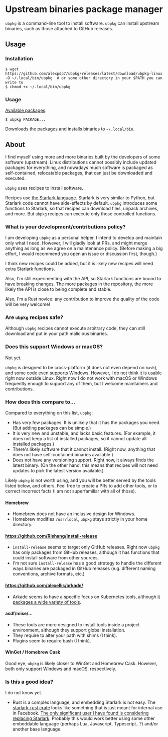 # Upstream binaries package manager

`ubpkg` is a command-line tool to install software.
`ubpkg` can install upstream binaries, such as those attached to GitHub releases.

## Usage

### Installation

```
$ wget https://github.com/alexpdp7/ubpkg/releases/latest/download/ubpkg-linux -O ~/.local/bin/ubpkg  # or some other directory in your $PATH you can write to
$ chmod +x ~/.local/bin/ubpkg
```

### Usage

[Available packages](repo/).

```
$ ubpkg PACKAGE...
```

Downloads the packages and installs binaries to `~/.local/bin`.

## About

I find myself using more and more binaries built by the developers of some software (upstream).
Linux distributions cannot possibly include updated packages for everything, and nowadays much software is packaged as self-contained, relocatable packages, that can just be downloaded and executed.

`ubpkg` uses recipes to install software.

Recipes use [the Starlark language](https://github.com/bazelbuild/starlark/blob/master/spec.md).
Starlark is very similar to Python, but Starlark code cannot have side-effects by default.
`ubpkg` introduces some functions to Starlark, so that recipes can download files, unpack archives, and more.
But `ubpkg` recipes can execute only those controlled functions.

### What is your development/contributions policy?

I am developing `ubpkg` as a personal helper.
I intend to develop and maintain only what I need.
However, I will gladly look at PRs, and might merge anything as long as we agree on a maintenance policy.
(Before making a big effort, I would recommend you open an issue or discussion first, though.)

I think new recipes could be added, but it is likely new recipes will need extra Starlark functions.

Also, I'm still experimenting with the API, so Starlark functions are bound to have breaking changes.
The more packages in the repository, the more likely the API is close to being complete and stable.

Also, I'm a Rust novice: any contribution to improve the quality of the code will be very welcome!

### Are `ubpkg` recipes safe?

Although `ubpkg` recipes cannot execute arbitrary code, they can still download and put in your path malicious binaries.

### Does this support Windows or macOS?

Not yet.

`ubpkg` is designed to be cross-platform (it does not even depend on `bash`), and some code even supports Windows.
However, I do not think it is usable right now outside Linux.
Right now I do not work with macOS or Windows frequently enough to support any of them, but I welcome maintainers and contributions.

### How does this compare to...

Compared to everything on this list, `ubpkg`:

* Has very few packages.
  It is unlikely that it has the packages you need.
  (But adding packages can be simple.)
* It is very new and unstable, and lacks basic features.
  (For example, it does not keep a list of installed packages, so it cannot update all installed packages.)
* There's likely software that it cannot install.
  (Right now, anything that does not have self-contained binaries available.)
* Does not have any versioning support.
  Right now, it always finds the latest binary.
  (On the other hand, this means that recipes will not need updates to pick the latest version available.)

Likely `ubpkg` is not worth using, and you will be better served by the tools listed below, and others.
Feel free to create a PRs to add other tools, or to correct incorrect facts (I am not superfamiliar with all of those).

#### Homebrew

* Homebrew does not have an inclusive design for Windows.
* Homebrew modifies `/usr/local`, `ubpkg` stays strictly in your home directory.

#### https://github.com/Rishang/install-release

* `install-release` seems to target only GitHub releases.
  Right now `ubpkg` has only packages from GitHub releases, although it has functions that could install software from other sources.
* I'm not sure `install-release` has a good strategy to handle the different ways binaries are packaged in GitHub releases (e.g. different naming conventions, archive formats, etc.)

#### https://github.com/alexellis/arkade/

* Arkade seems to have a specific focus on Kubernetes tools, although [it packages a wide variety of tools](https://github.com/alexellis/arkade/tree/master?tab=readme-ov-file#catalog-of-clis).

#### asdf/mise/...

* These tools are more designed to install tools inside a project environment, although they support global installation.
* They require to alter your path with shims (I think).
* Plugins seem to require bash (I think).

#### WinGet / Homebrew Cask

Good eye, `ubpkg` is likely closer to WinGet and Homebrew Cask.
However, both only support Windows and macOS, respectively.

### Is this a good idea?

I do not know yet.

* Rust is a complex language, and embedding Starlark is not easy.
  The [starlark-rust crate](https://github.com/facebook/starlark-rust) looks like something that is just meant for internal use in Facebook.
  [The only significant user I have found is considering replacing Starlark](https://github.com/indygreg/PyOxidizer/issues/444).
  Probably this would work better using some other embeddable language (perhaps Lua, Javascript, Typescript...?) and/or another base language.
